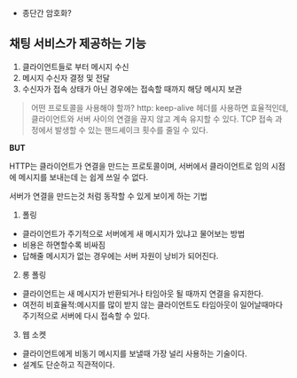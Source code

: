 
- 종단간 암호화?


## 채팅 서비스가 제공하는 기능
1. 클라이언트들로 부터 메시지 수신
2. 메시지 수신자 결정 및 전달
3. 수신자가 접속 상태가 아닌 경우에는 접속할 때까지 해당 메시지 보관

> 어떤 프로토콜을 사용해야 할까?
http: keep-alive 헤더를 사용하면 효율적인데, 클라이언트와 서버 사이의 연결을 끊지 않고
계속 유지할 수 있다. TCP 접속 과정에서 발생할 수 있는 핸드셰이크 횟수를 줄일 수 있다.

**BUT** 

HTTP는 클라이언트가 연결을 만드는 프로토콜이며, 서버에서 클라이언트로 임의 시점에 메시지를 보내는데 
는 쉽게 쓰일 수 없다.


서버가 연결을 만드는것 처럼 동작할 수 있게 보이게 하는 기법

1. 폴링
- 클라이언트가 주기적으로 서버에게 새 메시지가 있냐고 물어보는 방법
- 비용은 하면할수록 비싸짐
- 답해줄 메시지가 없는 경우에는 서버 자원이 낭비가 되어진다.
2. 롱 폴링
- 클라이언트는 새 메시지가 반환되거나 타임아웃 될 때까지 연결을 유지한다.
- 여전히 비효율적:메시지를 많이 받지 않는 클라이언트도 타임아웃이 일어날때마다 주기적으로 서버에 다시 접속할 수 있다.
3. 웹 소켓
- 클라이언트에게 비동기 메시지를 보낼때 가장 널리 사용하는 기술이다.
- 설계도 단순하고 직관적이다.



